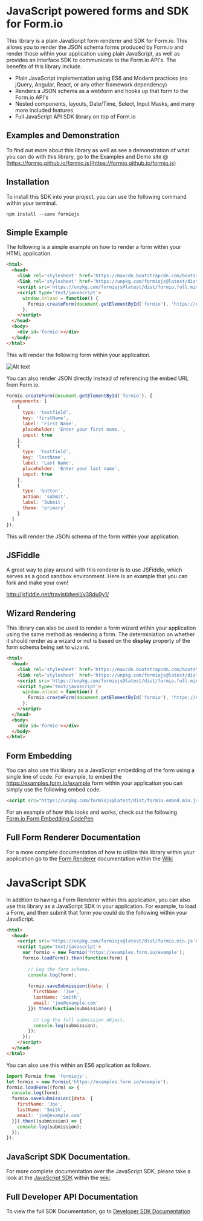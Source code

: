 # JavaScript powered forms and SDK for Form.io
This library is a plain JavaScript form renderer and SDK for Form.io. This allows you to render the JSON schema forms produced by Form.io and render those within your application using plain JavaScript, as well as provides an interface SDK to communicate to the Form.io API's. The benefits of this library include.

 - Plain JavaScript implementation using ES6 and Modern practices (no jQuery, Angular, React, or any other framework dependency)
 - Renders a JSON schema as a webform and hooks up that form to the Form.io API's
 - Nested components, layouts, Date/Time, Select, Input Masks, and many more included features
 - Full JavaScript API SDK library on top of Form.io
 
## Examples and Demonstration
To find out more about this library as well as see a demonstration of what you can do with this library, go to the Examples and Demo site @ [https://formio.github.io/formio.js](https://formio.github.io/formio.js)
 
## Installation
To install this SDK into your project, you can use the following command within your terminal.

```
npm install --save formiojs
```
 
## Simple Example
The following is a simple example on how to render a form within your HTML application.

```html
<html>
  <head>
    <link rel='stylesheet' href='https://maxcdn.bootstrapcdn.com/bootstrap/3.3.7/css/bootstrap.min.css'>
    <link rel='stylesheet' href='https://unpkg.com/formiojs@latest/dist/formio.full.min.css'>
    <script src='https://unpkg.com/formiojs@latest/dist/formio.full.min.js'></script>
    <script type='text/javascript'>
      window.onload = function() {
        Formio.createForm(document.getElementById('formio'), 'https://examples.form.io/example');
      };
    </script>
  </head>
  <body>
    <div id='formio'></div>
  </body>
</html>
```

This will render the following form within your application.

![Alt text](https://monosnap.com/file/iOZ1yB0wPntJLWQwyhdt7ucToLHEfF.png)

You can also render JSON directly instead of referencing the embed URL from Form.io.

```js
Formio.createForm(document.getElementById('formio'), {
  components: [
    {
      type: 'textfield',
      key: 'firstName',
      label: 'First Name',
      placeholder: 'Enter your first name.',
      input: true
    },
    {
      type: 'textfield',
      key: 'lastName',
      label: 'Last Name',
      placeholder: 'Enter your last name',
      input: true
    },
    {
      type: 'button',
      action: 'submit',
      label: 'Submit',
      theme: 'primary'
    }
  ]
});
```

This will render the JSON schema of the form within your application.

## JSFiddle
A great way to play around with this renderer is to use JSFiddle, which serves as a good sandbox environment. Here is an example that you can fork and make your own!

http://jsfiddle.net/travistidwell/v38du9y1/

## Wizard Rendering
This library can also be used to render a form wizard within your application using the same method as rendering a form.
The determiniation on whether it should render as a wizard or not is based on the **display** property of the form schema 
being set to ```wizard```.

```html
<html>
  <head>
    <link rel='stylesheet' href='https://maxcdn.bootstrapcdn.com/bootstrap/3.3.7/css/bootstrap.min.css'>
    <link rel='stylesheet' href='https://unpkg.com/formiojs@latest/dist/formio.full.min.css'>
    <script src='https://unpkg.com/formiojs@latest/dist/formio.full.min.js'></script>
    <script type='text/javascript'>
      window.onload = function() {
        Formio.createForm(document.getElementById('formio'), 'https://examples.form.io/wizard');
      };
    </script>
  </head>
  <body>
    <div id='formio'></div>
  </body>
</html>
```

## Form Embedding
You can also use this library as a JavaScript embedding of the form using a single line of code. For example, to embed the https://examples.form.io/example form within your application you can simply use the following embed code.

```html
<script src="https://unpkg.com/formiojs@latest/dist/formio.embed.min.js?src=https://examples.form.io/example"></script>
```

For an example of how this looks and works, check out the following [Form.io Form Embedding CodePen](http://codepen.io/travist/pen/ggQOBa)

## Full Form Renderer Documentation
For a more complete documentation of how to utilize this library within your application go to the [Form Renderer](https://github.com/formio/formio.js/wiki/Form-Renderer) documentation within the [Wiki](https://github.com/formio/formio.js/wiki)

# JavaScript SDK
In addition to having a Form Renderer within this application, you can also use this library as a JavaScript SDK in your application. For example, to load a Form, and then submit that form you could do the following within your JavaScript.

```html
<html>
  <head>
    <script src='https://unpkg.com/formiojs@latest/dist/formio.min.js'></script>
    <script type='text/javascript'>
      var formio = new Formio('https://examples.form.io/example');
      formio.loadForm().then(function(form) {
      
        // Log the form schema.
        console.log(form);
        
        formio.saveSubmission({data: {
          firstName: 'Joe',
          lastName: 'Smith',
          email: 'joe@example.com'
        }}).then(function(submission) {
        
          // Log the full submission object.
          console.log(submission);
        });
      });
    </script>
  </head>
</html>
```

You can also use this within an ES6 application as follows.

```js
import Formio from 'formiojs';
let formio = new Formio('https://examples.form.io/example');
formio.loadForm((form) => {
  console.log(form);
  formio.saveSubmission({data: {
    firstName: 'Joe',
    lastName: 'Smith',
    email: 'joe@example.com'
  }}).then((submission) => {
    console.log(submission);
  });
});
```

## JavaScript SDK Documentation.
For more complete documentation over the JavaScript SDK, please take a look at the [JavaScript SDK](https://github.com/formio/formio.js/wiki/JavaScript-API) within the [wiki](https://github.com/formio/formio.js/wiki).

## Full Developer API Documentation
To view the full SDK Documentation, go to [Developer SDK Documentation](https://formio.github.io/formio.js/docs/)
